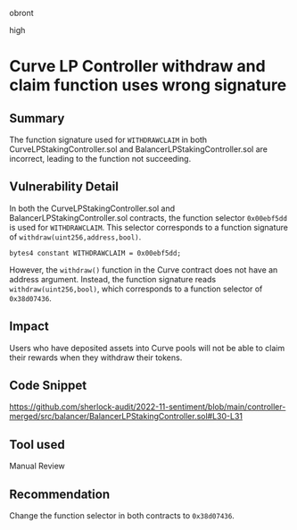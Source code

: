 obront

high

# Curve LP Controller withdraw and claim function uses wrong signature

## Summary

The function signature used for `WITHDRAWCLAIM` in both CurveLPStakingController.sol and BalancerLPStakingController.sol are incorrect, leading to the function not succeeding.

## Vulnerability Detail

In both the CurveLPStakingController.sol and BalancerLPStakingController.sol contracts, the function selector `0x00ebf5dd` is used for `WITHDRAWCLAIM`. This selector corresponds to a function signature of `withdraw(uint256,address,bool)`.

```solidity
bytes4 constant WITHDRAWCLAIM = 0x00ebf5dd;
```

However, the `withdraw()` function in the Curve contract does not have an address argument. Instead, the function signature reads `withdraw(uint256,bool)`, which corresponds to a function selector of `0x38d07436`.

## Impact

Users who have deposited assets into Curve pools will not be able to claim their rewards when they withdraw their tokens.

## Code Snippet

https://github.com/sherlock-audit/2022-11-sentiment/blob/main/controller-merged/src/balancer/BalancerLPStakingController.sol#L30-L31

## Tool used

Manual Review

## Recommendation

Change the function selector in both contracts to `0x38d07436`.